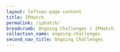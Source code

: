 ```yaml
---
layout: leftnav-page-content
title: IPHatch
permalink: /iphatch/
breadcrumb: Ongoing Challenges / IPHatch
collection_name: ongoing-challenges
second_nav_title: Ongoing Challenges
---
```

